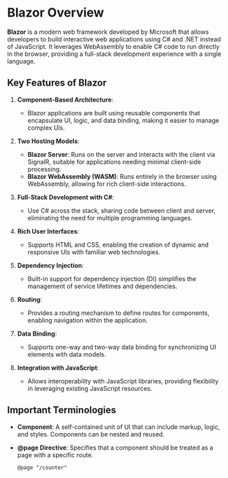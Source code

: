 # Blazor Overview

**Blazor** is a modern web framework developed by Microsoft that allows developers to build interactive web applications using C# and .NET instead of JavaScript. It leverages WebAssembly to enable C# code to run directly in the browser, providing a full-stack development experience with a single language.

## Key Features of Blazor

1. **Component-Based Architecture**:
   - Blazor applications are built using reusable components that encapsulate UI, logic, and data binding, making it easier to manage complex UIs.

2. **Two Hosting Models**:
   - **Blazor Server**: Runs on the server and interacts with the client via SignalR, suitable for applications needing minimal client-side processing.
   - **Blazor WebAssembly (WASM)**: Runs entirely in the browser using WebAssembly, allowing for rich client-side interactions.

3. **Full-Stack Development with C#**:
   - Use C# across the stack, sharing code between client and server, eliminating the need for multiple programming languages.

4. **Rich User Interfaces**:
   - Supports HTML and CSS, enabling the creation of dynamic and responsive UIs with familiar web technologies.

5. **Dependency Injection**:
   - Built-in support for dependency injection (DI) simplifies the management of service lifetimes and dependencies.

6. **Routing**:
   - Provides a routing mechanism to define routes for components, enabling navigation within the application.

7. **Data Binding**:
   - Supports one-way and two-way data binding for synchronizing UI elements with data models.

8. **Integration with JavaScript**:
   - Allows interoperability with JavaScript libraries, providing flexibility in leveraging existing JavaScript resources.

## Important Terminologies

- **Component**: A self-contained unit of UI that can include markup, logic, and styles. Components can be nested and reused.
  
- **@page Directive**: Specifies that a component should be treated as a page with a specific route.
  ```razor
  @page "/counter"
